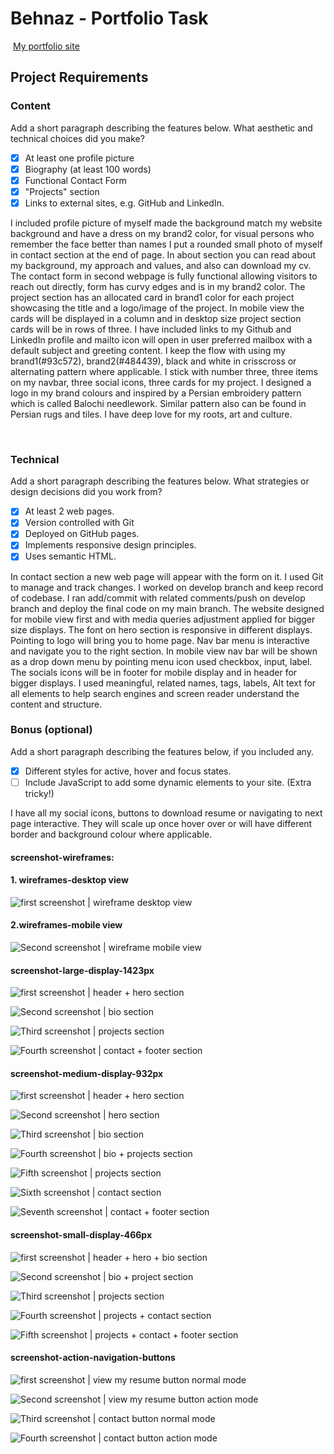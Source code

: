 #  Behnaz - Portfolio Task
​
[My portfolio site](https://behnazshojaei.github.io/)
​
## Project Requirements

### Content
 Add a short paragraph describing the features below. What aesthetic and technical choices did you make? 
- [x] At least one profile picture
- [x] Biography (at least 100 words)
- [x] Functional Contact Form
- [x] "Projects" section
- [x] Links to external sites, e.g. GitHub and LinkedIn.

I included profile picture of myself made the background match my website background and have a dress on my brand2 color, for visual persons who remember the face better than names I put a rounded small photo of myself in contact section at the end of page. 
In about section you can read about my background, my approach and values, and also can download my cv.
The contact form in second webpage is fully functional allowing visitors to reach out directly, form has curvy edges and is in my brand2 color. 
The project section has an allocated card in brand1 color for each project showcasing the title and a logo/image of the project. In mobile view the cards will be displayed in a column and in desktop size project section cards will be in rows of three. 
I have included links to my Github and LinkedIn profile and mailto icon will open in user preferred mailbox with a default subject and greeting content.
I keep the flow with using my brand1(#93c572), brand2(#484439), black and white in crisscross or alternating pattern where applicable. 
I stick with number three, three items on my navbar, three social icons, three cards for my project.
I designed a logo in my brand colours and inspired by a Persian embroidery pattern which is called Balochi needlework. Similar pattern also can be found in Persian rugs and tiles. I have deep love for my roots, art and culture. 

​
### Technical
 Add a short paragraph describing the features below. What strategies or design decisions did you work from? 
- [x] At least 2 web pages.
- [x] Version controlled with Git
- [x] Deployed on GitHub pages.
- [x] Implements responsive design principles.
- [x] Uses semantic HTML.

In contact section a new web page will appear with the form on it. 
I used Git to manage and track changes. I worked on develop branch and keep record of codebase.
I ran add/commit with related comments/push on develop branch and deploy the final code on my main branch.
The website designed for mobile view first and with media queries adjustment applied for bigger size displays. The font on hero section is responsive in different displays. Pointing to logo will bring you to home page. Nav bar menu is interactive and navigate you to the right section. In mobile view nav bar will be shown as a drop down menu by pointing menu icon used checkbox, input, label. The socials icons will be in footer for mobile display and in header for bigger displays. 
I used meaningful, related names, tags, labels, Alt text for all elements to help search engines and screen reader understand the content and structure. 

      

### Bonus (optional)
 Add a short paragraph describing the features below, if you included any. 
- [x] Different styles for active, hover and focus states.
- [ ] Include JavaScript to add some dynamic elements to your site. (Extra tricky!)
      
​I have all my social icons, buttons to download resume or navigating to next page interactive. They will scale up once hover over or will have different border and background colour where applicable.




####  screenshot-wireframes:
####  1. wireframes-desktop view

![first screenshot | wireframe desktop view](screenshot-website-pages/wireframe-desktop-view.jpg)
####  2.wireframes-mobile view
![Second screenshot | wireframe mobile view](screenshot-website-pages/wireframe-mobile-view.jpg)


####  screenshot-large-display-1423px

![first screenshot | header + hero section](screenshot-website-pages/large-display-1423px-a-header-hero.png)

![Second screenshot | bio section](screenshot-website-pages/large-display-1423px-b-bio.png)

![Third screenshot | projects section](screenshot-website-pages/large-display-1423px-c-projects.png)

![Fourth screenshot | contact + footer section](screenshot-website-pages/large-display-1423px-d-contact-footer.png)

####  screenshot-medium-display-932px

![first screenshot | header + hero section](screenshot-website-pages/medium-display-932px-a-header-hero.png)

![Second screenshot | hero section](screenshot-website-pages/medium-display-932px-b-hero.png)

![Third screenshot | bio section](screenshot-website-pages/medium-display-932px-c-bio.png)

![Fourth screenshot | bio + projects section](screenshot-website-pages/medium-display-932px-d-bio-project.png)

![Fifth screenshot | projects section](screenshot-website-pages/medium-display-932px-e-projects.png)

![Sixth screenshot | contact section](screenshot-website-pages/medium-display-932px-f-contact.png)

![Seventh screenshot | contact + footer section](screenshot-website-pages/medium-display-932px-g-contact-footer.png)

####  screenshot-small-display-466px

![first screenshot | header + hero + bio section](screenshot-website-pages/small-display-466px-a-header-hero-bio.png)

![Second screenshot | bio + project section](screenshot-website-pages/small-display-466px-b-bio-projects.png)

![Third screenshot | projects section](screenshot-website-pages/small-display-466px-c-projects.png)

![Fourth screenshot | projects + contact section](screenshot-website-pages/small-display-466px-d-projects-contact.png)

![Fifth screenshot | projects + contact + footer section](screenshot-website-pages/small-display-466px-e-project-contact-footer.png)

####  screenshot-action-navigation-buttons

![first screenshot | view my resume button normal mode](screenshot-website-pages/action1.png)

![Second screenshot | view my resume button action mode](screenshot-website-pages/action2.png)

![Third screenshot | contact button normal mode](screenshot-website-pages/action3.png)

![Fourth screenshot | contact button action mode](screenshot-website-pages/action4.png)


